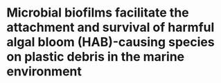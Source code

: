 # Microbial biofilms facilitate the attachment and survival of harmful algal bloom (HAB)-causing species on plastic debris in the marine environment